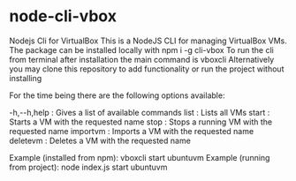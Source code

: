 # node-cli-vbox
Nodejs Cli for VirtualBox
This is a NodeJS CLI for managing VirtualBox VMs.
The package can be installed locally with npm i -g cli-vbox
To run the cli from terminal after installation the main command is vboxcli
Alternatively you may clone this repository to add functionality or run the project without installing

For the time being there are the following options available:

-h,--h,help : Gives a list of available commands
list : Lists all VMs
start <name>: Starts a VM with the requested name
stop <name>: Stops a running VM with the requested name
importvm <name>: Imports a VM with the requested name
deletevm <name>: Deletes a VM with the requested name

Example (installed from npm): vboxcli start ubuntuvm
Example (running from project): node index.js start ubuntuvm
